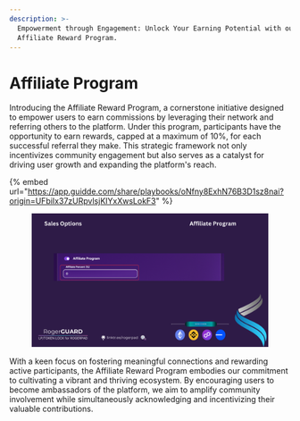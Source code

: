 ```yaml
---
description: >-
  Empowerment through Engagement: Unlock Your Earning Potential with our
  Affiliate Reward Program.
---
```


# Affiliate Program

Introducing the Affiliate Reward Program, a cornerstone initiative designed to empower users to earn commissions by leveraging their network and referring others to the platform. Under this program, participants have the opportunity to earn rewards, capped at a maximum of 10%, for each successful referral they make. This strategic framework not only incentivizes community engagement but also serves as a catalyst for driving user growth and expanding the platform's reach.



{% embed url="https://app.guidde.com/share/playbooks/oNfny8ExhN76B3D1sz8nai?origin=UFbiIx37zURpvlsjKIYxXwsLokF3" %}

<figure><img src="../../../.gitbook/assets/affilaite program.png" alt=""><figcaption></figcaption></figure>

With a keen focus on fostering meaningful connections and rewarding active participants, the Affiliate Reward Program embodies our commitment to cultivating a vibrant and thriving ecosystem. By encouraging users to become ambassadors of the platform, we aim to amplify community involvement while simultaneously acknowledging and incentivizing their valuable contributions.
